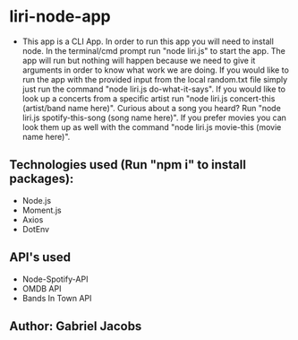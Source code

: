 # liri-node-app

* This app is a CLI App. In order to run this app you will need to install node. In the terminal/cmd prompt run "node liri.js" to start the app. The app will run but nothing will happen because we need to give it arguments in order to know what work we are doing. If you would like to run the app with the provided input from the local random.txt file simply just run the command "node liri.js do-what-it-says". If you would like to look up a concerts from a specific artist run "node liri.js concert-this (artist/band name here)". Curious about a song you heard? Run "node liri.js spotify-this-song (song name here)". If you prefer movies you can look them up as well with the command "node liri.js movie-this (movie name here)".

## Technologies used (Run "npm i" to install packages):
* Node.js 
* Moment.js
* Axios
* DotEnv

## API's used
* Node-Spotify-API
* OMDB API
* Bands In Town API

## Author: Gabriel Jacobs